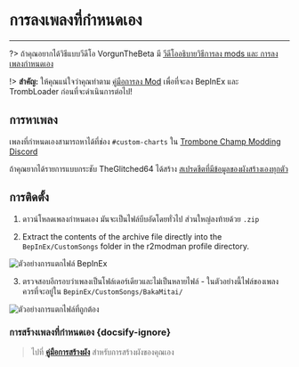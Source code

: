 # การลงเพลงที่กำหนดเอง
---
?> ถ้าคุณอยากได้วิธีแบบวีดีโอ VorgunTheBeta มี [วีดีโออธิบายวิธีการลง mods และ การลงเพลงกำหนดเอง](https://youtu.be/pSwNSGx-P5c)

!> **สำคัญ:** ให้คุณแน่ใจว่าคุณทำตาม [คู่มือการลง Mod](installing-mods) เพื่อที่จะลง BepInEx และ TrombLoader ก่อนที่จะดำเนินการต่อไป!

## การหาเพลง

เพลงที่กำหนดเองสามารถหาได้ที่ช่อง `#custom-charts` ใน [Trombone Champ Modding Discord](https://discord.gg/KVzKRsbetJ)

ถ้าคุณยากได้รายการแบบกระชับ TheGlitched64 ได้สร้าง [สเปรดชีตที่มีข้อมูลของผังสร้างเองทุกตัว](https://docs.google.com/spreadsheets/d/1xpoUnHdSJFqOQEK_637-HCECYtJsgK91oY4dRuDMtik/edit?usp=sharing)

## การติดตั้ง

1. ดาวน์โหลดเพลงกำหนดเอง มันจะเป็นไฟล์บีบอัดโดยทั่วไป ส่วนใหญ่ลงท้ายด้วย `.zip`

2. Extract the contents of the archive file directly into the `BepInEx/CustomSongs` folder in the r2modman profile directory.

![ตัวอย่างการแตกไฟล์ BepInEx](../docs/files/customsongextract.png)

3. ตรวจสอบอีกรอบว่าเพลงเป็นโฟล์เดอร์เดียวและไม่เป็นหลายไฟล์ - ในตัวอย่างนี้ไฟล์ของเพลงควรที่จะอยู่ใน `BepinEx/CustomSongs/BakaMitai/`

![ตัวอย่างการแตกไฟล์ที่ถูกต้อง](../docs/files/customsongcorrect.png)

### การสร้างเพลงที่กำหนดเอง {docsify-ignore}

> ไปที่ [**คู่มือการสร้างผัง**](creating-charts) สำหรับการสร้างผังของคุณเอง